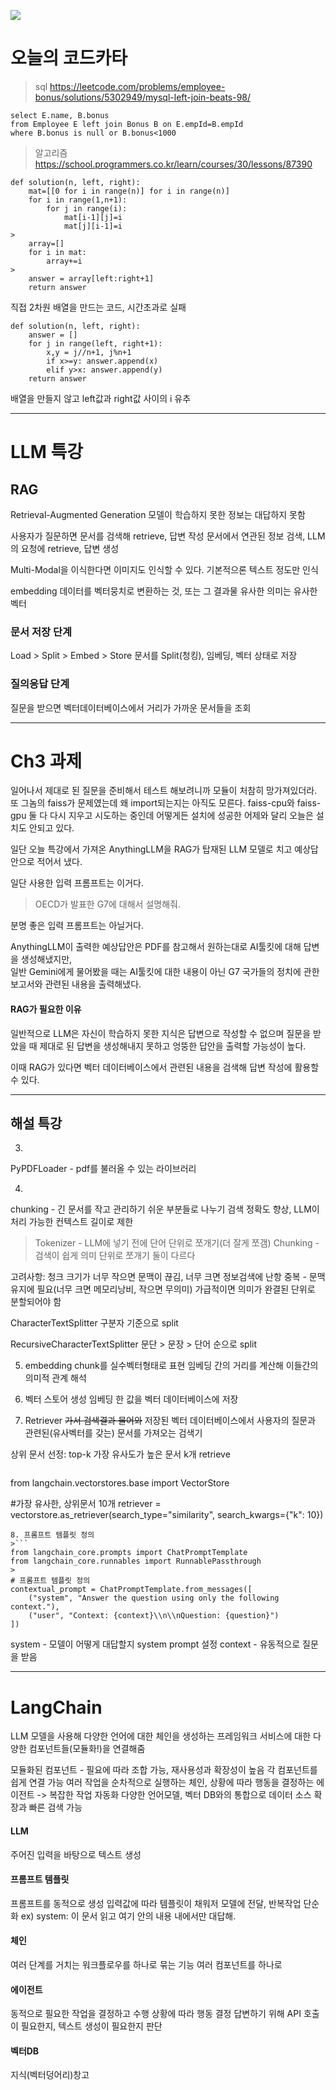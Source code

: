 ![](tilThumb.webp)
# 오늘의 코드카타
> sql
https://leetcode.com/problems/employee-bonus/solutions/5302949/mysql-left-join-beats-98/
```
select E.name, B.bonus
from Employee E left join Bonus B on E.empId=B.empId
where B.bonus is null or B.bonus<1000
```

> 알고리즘
https://school.programmers.co.kr/learn/courses/30/lessons/87390
```
def solution(n, left, right):
    mat=[[0 for i in range(n)] for i in range(n)]
    for i in range(1,n+1):
        for j in range(i):
            mat[i-1][j]=i
            mat[j][i-1]=i
>    
    array=[]
    for i in mat:
        array+=i
>    
    answer = array[left:right+1]
    return answer
```
직접 2차원 배열을 만드는 코드, 시간초과로 실패
>
```
def solution(n, left, right):
    answer = []
    for j in range(left, right+1):
        x,y = j//n+1, j%n+1
        if x>=y: answer.append(x)
        elif y>x: answer.append(y)
    return answer
```
배열을 만들지 않고 left값과 right값 사이의 i 유추

--- 

# LLM 특강
## RAG
Retrieval-Augmented Generation
모델이 학습하지 못한 정보는 대답하지 못함

사용자가 질문하면 문서를 검색해 retrieve, 답변 작성
문서에서 연관된 정보 검색, LLM의 요청에 retrieve, 답변 생성

Multi-Modal을 이식한다면 이미지도 인식할 수 있다. 
기본적으론 텍스트 정도만 인식

embedding
데이터를 벡터뭉치로 변환하는 것, 또는 그 결과물
유사한 의미는 유사한 벡터


### 문서 저장 단계
Load > Split > Embed > Store
문서를 Split(청킹), 임베딩, 벡터 상태로 저장

### 질의응답 단계
질문을 받으면 
벡터데이터베이스에서 거리가 가까운 문서들을 조회

---

# Ch3 과제
일어나서 제대로 된 질문을 준비해서 테스트 해보려니까 모듈이 처참히 망가져있더라.
또 그놈의 faiss가 문제였는데 왜 import되는지는 아직도 모른다. 
faiss-cpu와 faiss-gpu 둘 다 다시 지우고 시도하는 중인데 어떻게든 설치에 성공한 어제와 달리 오늘은 설치도 안되고 있다. 

일단 오늘 특강에서 가져온 AnythingLLM을 RAG가 탑재된 LLM 모델로 치고 예상답안으로 적어서 냈다. 

일단 사용한 입력 프롬프트는 이거다. 
> OECD가 발표한 G7에 대해서 설명해줘. 

분명 좋은 입력 프롬프트는 아닐거다. 

AnythingLLM이 출력한 예상답안은 PDF를 참고해서 원하는대로 AI툴킷에 대해 답변을 생성해냈지만,  
일반 Gemini에게 물어봤을 때는 AI툴킷에 대한 내용이 아닌 G7 국가들의 정치에 관한 보고서와 관련된 내용을 출력해냈다. 

#### RAG가 필요한 이유
일반적으로 LLM은 자신이 학습하지 못한 지식은 답변으로 작성할 수 없으며 질문을 받았을 때 제대로 된 답변을 생성해내지 못하고 엉뚱한 답안을 출력할 가능성이 높다. 

이때 RAG가 있다면 벡터 데이터베이스에서 관련된 내용을 검색해 답변 작성에 활용할 수 있다. 

---

## 해설 특강
3. 
PyPDFLoader - pdf를 불러올 수 있는 라이브러리

4. 
chunking - 긴 문서를 작고 관리하기 쉬운 부분들로 나누기
검색 정확도 향상, LLM이 처리 가능한 컨텍스트 길이로 제한

>Tokenizer - LLM에 넣기 전에 단어 단위로 쪼개기(더 잘게 쪼갬)
Chunking - 검색이 쉽게 의미 단위로 쪼개기
둘이 다르다

고려사항: 
청크 크기가 너무 작으면 문맥이 끊김, 너무 크면 정보검색에 난항
중복 - 문맥 유지에 필요(너무 크면 메모리낭비, 작으면 무의미)
가급적이면 의미가 완결된 단위로 분할되어야 함

CharacterTextSplitter
구분자 기준으로 split

RecursiveCharacterTextSplitter
문단 > 문장 > 단어 순으로 split

5. embedding
chunk를 실수벡터형태로 표현
임베딩 간의 거리를 계산해 이들간의 의미적 관계 해석

6. 벡터 스토어 생성
임베딩 한 값을 벡터 데이터베이스에 저장

7. Retriever
~~가서 검색결과 물어와~~
저장된 벡터 데이터베이스에서 사용자의 질문과 관련된(유사벡터를 갖는) 문서를 가져오는 검색기

상위 문서 선정: top-k
가장 유사도가 높은 문서 k개 retrieve

>```
from langchain.vectorstores.base import VectorStore
>
#가장 유사한, 상위문서 10개
retriever = vectorstore.as_retriever(search_type="similarity", search_kwargs={"k": 10})
```
8. 프롬프트 템플릿 정의
>```
from langchain_core.prompts import ChatPromptTemplate
from langchain_core.runnables import RunnablePassthrough
>
# 프롬프트 템플릿 정의
contextual_prompt = ChatPromptTemplate.from_messages([
    ("system", "Answer the question using only the following context."),
    ("user", "Context: {context}\\n\\nQuestion: {question}")
])
```
system - 모델이 어떻게 대답할지 system prompt 설정
context - 유동적으로 질문을 받음


---
# LangChain

LLM 모델을 사용해 다양한 언어에 대한 체인을 생성하는 프레임워크
서비스에 대한 다양한 컴포넌트들(모듈화!)을 연결해줌

모듈화된 컴포넌트 - 필요에 따라 조합 가능, 재사용성과 확장성이 높음
각 컴포넌트를 쉽게 연결 가능
여러 작업을 순차적으로 실행하는 체인, 상황에 따라 행동을 결정하는 에이전트 -> 복잡한 작업 자동화
다양한 언어모델, 벡터 DB와의 통합으로 데이터 소스 확장과 빠른 검색 가능

#### LLM
주어진 입력을 바탕으로 텍스트 생성

#### 프롬프트 템플릿
프롬프트를 동적으로 생성
입력값에 따라 템플릿이 채워저 모델에 전달, 반복작업 단순화
ex) system: 이 문서 읽고 여기 안의 내용 내에서만 대답해. 

#### 체인
여러 단계를 거치는 워크플로우를 하나로 묶는 기능
여러 컴포넌트를 하나로

#### 에이전트
동적으로 필요한 작업을 결정하고 수행
상황에 따라 행동 결정
답변하기 위해 API 호출이 필요한지, 텍스트 생성이 필요한지 판단

#### 벡터DB
지식(벡터덩어리)창고
